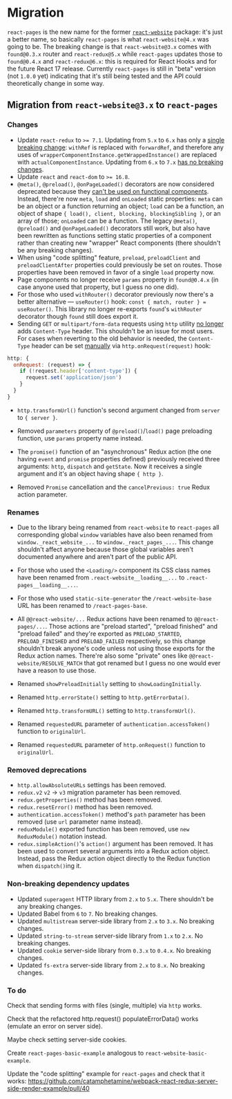 # Migration

`react-pages` is the new name for the former [`react-website`](https://github.com/catamphetamine/react-website/tree/3.x) package: it's just a better name, so basically `react-pages` is what `react-website@4.x` was going to be. The breaking change is that `react-website@3.x` comes with `found@0.3.x` router and `react-redux@5.x` while `react-pages` updates those to `found@0.4.x` and `react-redux@6.x`: this is required for React Hooks and for the future React 17 release. Currently `react-pages` is still in "beta" version (not `1.0.0` yet) indicating that it's still being tested and the API could theoretically change in some way.

## Migration from `react-website@3.x` to `react-pages`

### Changes

* Update `react-redux` to `>= 7.1`. Updating from `5.x` to `6.x` has only a [single breaking change](https://github.com/reduxjs/react-redux/issues/1104): `withRef` is replaced with `forwardRef`, and therefore any uses of `wrapperComponentInstance.getWrappedInstance()` are replaced with `actualComponentInstance`. Updating from `6.x` to `7.x` [has no breaking changes](https://github.com/reduxjs/react-redux/releases/tag/v7.0.1).
* Update `react` and `react-dom` to `>= 16.8`.
* `@meta()`, `@preload()`, `@onPageLoaded()` decorators are now considered deprecated because they [can't be used on functional components](https://github.com/tc39/proposal-decorators). Instead, there're now `meta`, `load` and `onLoaded` static properties: `meta` can be an object or a function returning an object; `load` can be a function, an object of shape `{ load(), client, blocking, blockingSibling }`, or an array of those; `onLoaded` can be a function. The legacy `@meta()`, `@preload()` and `@onPageLoaded()` decorators still work, but also have been rewritten as functions setting static properties of a component rather than creating new "wrapper" React components (there shouldn't be any breaking changes).
* When using "code splitting" feature, `preload`, `preloadClient` and `preloadClientAfter` properties could previously be set on routes. Those properties have been removed in favor of a single `load` property now.
* Page components no longer receive `params` property in `found@0.4.x` (in case anyone used that property, but I guess no one did).
* For those who used `withRouter()` decorator previously now there's a better alternative — `useRouter()` hook: `const { match, router } = useRouter()`. This library no longer re-exports `found`'s `withRouter` decorator though `found` still does export it.
* Sending `GET` or `multipart/form-data` requests using `http` utility [no longer](https://github.com/catamphetamine/react-website/issues/74) adds `Content-Type` header. This shouldn't be an issue for most users. For cases when reverting to the old behavior is needed, the `Content-Type` header can be set [manually](https://github.com/catamphetamine/react-website/issues/74#issuecomment-496443987) via `http.onRequest(request)` hook:

```js
http: {
  onRequest: (request) => {
    if (!request.header['content-type']) {
      request.set('application/json')
    }
  }
}
```
* `http.transformUrl()` function's second argument changed from `server` to `{ server }`.

* Removed `parameters` property of `@preload()`/`load()` page preloading function, use `params` property name instead.

* The `promise()` function of an "asynchronous" Redux action (the one having `event` and `promise` properties defined) previously received three arguments: `http`, `dispatch` and `getState`. Now it receives a single argument and it's an object having shape `{ http }`.

* Removed `Promise` cancellation and the `cancelPrevious: true` Redux action parameter.

### Renames

* Due to the library being renamed from `react-website` to `react-pages` all corresponding global `window` variables have also been renamed from `window._react_website_...` to `window._react_pages_...`. This change shouldn't affect anyone because those global variables aren't documented anywhere and aren't part of the public API.
* For those who used the `<Loading/>` component its CSS class names have been renamed from `.react-website__loading__...` to `.react-pages__loading__...`.
* For those who used `static-site-generator` the `/react-website-base` URL has been renamed to `/react-pages-base`.
* All `@@react-website/...` Redux actions have been renamed to `@@react-pages/...`. Those actions are "preload started", "preload finished" and "preload failed" and they're exported as `PRELOAD_STARTED`, `PRELOAD_FINISHED` and `PRELOAD_FAILED` respectively, so this change shouldn't break anyone's code unless not using those exports for the Redux action names. There're also some "private" ones like `@@react-website/RESOLVE_MATCH` that got renamed but I guess no one would ever have a reason to use those.

* Renamed `showPreloadInitially` setting to `showLoadingInitially`.

* Renamed `http.errorState()` setting to `http.getErrorData()`.

* Renamed `http.transformURL()` setting to `http.transformUrl()`.

* Renamed `requestedURL` parameter of `authentication.accessToken()` function to `originalUrl`.

* Renamed `requestedURL` parameter of `http.onRequest()` function to `originalUrl`.

### Removed deprecations

* `http.allowAbsoluteURLs` settings has been removed.
* `redux.v2` `v2` -> `v3` migration parameter has been removed.
* `redux.getProperties()` method has been removed.
* `redux.resetError()` method has been removed.
* `authentication.accessToken()` method's `path` parameter has been removed (use `url` parameter name instead).
* `reduxModule()` exported function has been removed, use `new ReduxModule()` notation instead.
* `redux.simpleAction()`'s `action()` argument has been removed. It has been used to convert several arguments into a Redux action object. Instead, pass the Redux action object directly to the Redux function when `dispatch()`ing it.

### Non-breaking dependency updates

* Updated `superagent` HTTP library from `2.x` to `5.x`. There shouldn't be any breaking changes.
* Updated Babel from `6` to `7`. No breaking changes.
* Updated `multistream` server-side library from `2.x` to `3.x`. No breaking changes.
* Updated `string-to-stream` server-side library from `1.x` to `2.x`. No breaking changes.
* Updated `cookie` server-side library from `0.3.x` to `0.4.x`. No breaking changes.
* Updated `fs-extra` server-side library from `2.x` to `8.x`. No breaking changes.

### To do

Check that sending forms with files (single, multiple) via `http` works.

Check that the refactored http.request() populateErrorData() works (emulate an error on server side).

Maybe check setting server-side cookies.

Create `react-pages-basic-example` analogous to `react-website-basic-example`.

Update the "code splitting" example for `react-pages` and check that it works:
https://github.com/catamphetamine/webpack-react-redux-server-side-render-example/pull/40
